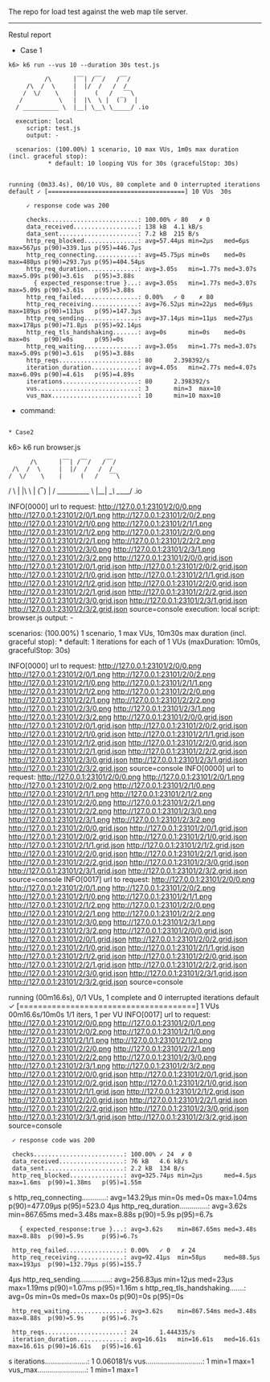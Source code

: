 The repo for load test against the web map tile server.

---------------------

Restul report

* Case 1

```
k6> k6 run --vus 10 --duration 30s test.js

          /\      |‾‾| /‾‾/   /‾‾/
     /\  /  \     |  |/  /   /  /
    /  \/    \    |     (   /   ‾‾\
   /          \   |  |\  \ |  (‾)  |
  / __________ \  |__| \__\ \_____/ .io

  execution: local
     script: test.js
     output: -

  scenarios: (100.00%) 1 scenario, 10 max VUs, 1m0s max duration (incl. graceful stop):
           * default: 10 looping VUs for 30s (gracefulStop: 30s)


running (0m33.4s), 00/10 VUs, 80 complete and 0 interrupted iterations
default ✓ [======================================] 10 VUs  30s

     ✓ response code was 200

     checks.........................: 100.00% ✓ 80   ✗ 0
     data_received..................: 138 kB  4.1 kB/s
     data_sent......................: 7.2 kB  215 B/s
     http_req_blocked...............: avg=57.44µs min=2µs   med=6µs   max=567µs p(90)=339.1µs p(95)=446.7µs
     http_req_connecting............: avg=45.75µs min=0s    med=0s    max=480µs p(90)=293.7µs p(95)=404.54µs
     http_req_duration..............: avg=3.05s   min=1.77s med=3.07s max=5.09s p(90)=3.61s   p(95)=3.88s
       { expected_response:true }...: avg=3.05s   min=1.77s med=3.07s max=5.09s p(90)=3.61s   p(95)=3.88s
     http_req_failed................: 0.00%   ✓ 0    ✗ 80
     http_req_receiving.............: avg=76.52µs min=22µs  med=69µs  max=189µs p(90)=113µs   p(95)=147.3µs
     http_req_sending...............: avg=37.14µs min=11µs  med=27µs  max=178µs p(90)=71.8µs  p(95)=92.14µs
     http_req_tls_handshaking.......: avg=0s      min=0s    med=0s    max=0s    p(90)=0s      p(95)=0s
     http_req_waiting...............: avg=3.05s   min=1.77s med=3.07s max=5.09s p(90)=3.61s   p(95)=3.88s
     http_reqs......................: 80      2.398392/s
     iteration_duration.............: avg=4.05s   min=2.77s med=4.07s max=6.09s p(90)=4.61s   p(95)=4.89s
     iterations.....................: 80      2.398392/s
     vus............................: 3       min=3  max=10
     vus_max........................: 10      min=10 max=10
```
  * command: 
```

* Case2

```
k6> k6 run browser.js

          /\      |‾‾| /‾‾/   /‾‾/
     /\  /  \     |  |/  /   /  /
    /  \/    \    |     (   /   ‾‾\
   /          \   |  |\  \ |  (‾)  |
  / __________ \  |__| \__\ \_____/ .io

INFO[0000] url to request:
http://127.0.0.1:23101/2/0/0.png
http://127.0.0.1:23101/2/0/1.png
http://127.0.0.1:23101/2/0/2.png
http://127.0.0.1:23101/2/1/0.png
http://127.0.0.1:23101/2/1/1.png
http://127.0.0.1:23101/2/1/2.png
http://127.0.0.1:23101/2/2/0.png
http://127.0.0.1:23101/2/2/1.png
http://127.0.0.1:23101/2/2/2.png
http://127.0.0.1:23101/2/3/0.png
http://127.0.0.1:23101/2/3/1.png
http://127.0.0.1:23101/2/3/2.png
http://127.0.0.1:23101/2/0/0.grid.json
http://127.0.0.1:23101/2/0/1.grid.json
http://127.0.0.1:23101/2/0/2.grid.json
http://127.0.0.1:23101/2/1/0.grid.json
http://127.0.0.1:23101/2/1/1.grid.json
http://127.0.0.1:23101/2/1/2.grid.json
http://127.0.0.1:23101/2/2/0.grid.json
http://127.0.0.1:23101/2/2/1.grid.json
http://127.0.0.1:23101/2/2/2.grid.json
http://127.0.0.1:23101/2/3/0.grid.json
http://127.0.0.1:23101/2/3/1.grid.json
http://127.0.0.1:23101/2/3/2.grid.json  source=console
  execution: local
     script: browser.js
     output: -

  scenarios: (100.00%) 1 scenario, 1 max VUs, 10m30s max duration (incl. graceful stop):
           * default: 1 iterations for each of 1 VUs (maxDuration: 10m0s, gracefulStop: 30s)

INFO[0000] url to request:
 http://127.0.0.1:23101/2/0/0.png
http://127.0.0.1:23101/2/0/1.png
http://127.0.0.1:23101/2/0/2.png
http://127.0.0.1:23101/2/1/0.png
http://127.0.0.1:23101/2/1/1.png
http://127.0.0.1:23101/2/1/2.png
http://127.0.0.1:23101/2/2/0.png
http://127.0.0.1:23101/2/2/1.png
http://127.0.0.1:23101/2/2/2.png
http://127.0.0.1:23101/2/3/0.png
http://127.0.0.1:23101/2/3/1.png
http://127.0.0.1:23101/2/3/2.png
http://127.0.0.1:23101/2/0/0.grid.json
http://127.0.0.1:23101/2/0/1.grid.json
http://127.0.0.1:23101/2/0/2.grid.json
http://127.0.0.1:23101/2/1/0.grid.json
http://127.0.0.1:23101/2/1/1.grid.json
http://127.0.0.1:23101/2/1/2.grid.json
http://127.0.0.1:23101/2/2/0.grid.json
http://127.0.0.1:23101/2/2/1.grid.json
http://127.0.0.1:23101/2/2/2.grid.json
http://127.0.0.1:23101/2/3/0.grid.json
http://127.0.0.1:23101/2/3/1.grid.json
http://127.0.0.1:23101/2/3/2.grid.json  source=console
INFO[0000] url to request:
 http://127.0.0.1:23101/2/0/0.png
http://127.0.0.1:23101/2/0/1.png
http://127.0.0.1:23101/2/0/2.png
http://127.0.0.1:23101/2/1/0.png
http://127.0.0.1:23101/2/1/1.png
http://127.0.0.1:23101/2/1/2.png
http://127.0.0.1:23101/2/2/0.png
http://127.0.0.1:23101/2/2/1.png
http://127.0.0.1:23101/2/2/2.png
http://127.0.0.1:23101/2/3/0.png
http://127.0.0.1:23101/2/3/1.png
http://127.0.0.1:23101/2/3/2.png
http://127.0.0.1:23101/2/0/0.grid.json
http://127.0.0.1:23101/2/0/1.grid.json
http://127.0.0.1:23101/2/0/2.grid.json
http://127.0.0.1:23101/2/1/0.grid.json
http://127.0.0.1:23101/2/1/1.grid.json
http://127.0.0.1:23101/2/1/2.grid.json
http://127.0.0.1:23101/2/2/0.grid.json
http://127.0.0.1:23101/2/2/1.grid.json
http://127.0.0.1:23101/2/2/2.grid.json
http://127.0.0.1:23101/2/3/0.grid.json
http://127.0.0.1:23101/2/3/1.grid.json
http://127.0.0.1:23101/2/3/2.grid.json  source=console
INFO[0017] url to request:
 http://127.0.0.1:23101/2/0/0.png
http://127.0.0.1:23101/2/0/1.png
http://127.0.0.1:23101/2/0/2.png
http://127.0.0.1:23101/2/1/0.png
http://127.0.0.1:23101/2/1/1.png
http://127.0.0.1:23101/2/1/2.png
http://127.0.0.1:23101/2/2/0.png
http://127.0.0.1:23101/2/2/1.png
http://127.0.0.1:23101/2/2/2.png
http://127.0.0.1:23101/2/3/0.png
http://127.0.0.1:23101/2/3/1.png
http://127.0.0.1:23101/2/3/2.png
http://127.0.0.1:23101/2/0/0.grid.json
http://127.0.0.1:23101/2/0/1.grid.json
http://127.0.0.1:23101/2/0/2.grid.json
http://127.0.0.1:23101/2/1/0.grid.json
http://127.0.0.1:23101/2/1/1.grid.json
http://127.0.0.1:23101/2/1/2.grid.json
http://127.0.0.1:23101/2/2/0.grid.json
http://127.0.0.1:23101/2/2/1.grid.json
http://127.0.0.1:23101/2/2/2.grid.json
http://127.0.0.1:23101/2/3/0.grid.json
http://127.0.0.1:23101/2/3/1.grid.json
http://127.0.0.1:23101/2/3/2.grid.json  source=console

running (00m16.6s), 0/1 VUs, 1 complete and 0 interrupted iterations
default ✓ [======================================] 1 VUs  00m16.6s/10m0s  1/1 iters, 1 per VU
INFO[0017] url to request:
 http://127.0.0.1:23101/2/0/0.png
http://127.0.0.1:23101/2/0/1.png
http://127.0.0.1:23101/2/0/2.png
http://127.0.0.1:23101/2/1/0.png
http://127.0.0.1:23101/2/1/1.png
http://127.0.0.1:23101/2/1/2.png
http://127.0.0.1:23101/2/2/0.png
http://127.0.0.1:23101/2/2/1.png
http://127.0.0.1:23101/2/2/2.png
http://127.0.0.1:23101/2/3/0.png
http://127.0.0.1:23101/2/3/1.png
http://127.0.0.1:23101/2/3/2.png
http://127.0.0.1:23101/2/0/0.grid.json
http://127.0.0.1:23101/2/0/1.grid.json
http://127.0.0.1:23101/2/0/2.grid.json
http://127.0.0.1:23101/2/1/0.grid.json
http://127.0.0.1:23101/2/1/1.grid.json
http://127.0.0.1:23101/2/1/2.grid.json
http://127.0.0.1:23101/2/2/0.grid.json
http://127.0.0.1:23101/2/2/1.grid.json
http://127.0.0.1:23101/2/2/2.grid.json
http://127.0.0.1:23101/2/3/0.grid.json
http://127.0.0.1:23101/2/3/1.grid.json
http://127.0.0.1:23101/2/3/2.grid.json  source=console

     ✓ response code was 200

     checks.........................: 100.00% ✓ 24  ✗ 0
     data_received..................: 76 kB   4.6 kB/s
     data_sent......................: 2.2 kB  134 B/s
     http_req_blocked...............: avg=325.74µs min=2µs      med=4.5µs  max=1.6ms  p(90)=1.38ms   p(95)=1.55m
s
     http_req_connecting............: avg=143.29µs min=0s       med=0s     max=1.04ms p(90)=477.09µs p(95)=523.0
4µs
     http_req_duration..............: avg=3.62s    min=867.65ms med=3.48s  max=8.88s  p(90)=5.9s     p(95)=6.7s

       { expected_response:true }...: avg=3.62s    min=867.65ms med=3.48s  max=8.88s  p(90)=5.9s     p(95)=6.7s

     http_req_failed................: 0.00%   ✓ 0   ✗ 24
     http_req_receiving.............: avg=92.41µs  min=58µs     med=88.5µs max=193µs  p(90)=132.79µs p(95)=155.7
4µs
     http_req_sending...............: avg=256.83µs min=12µs     med=23µs   max=1.19ms p(90)=1.07ms   p(95)=1.16m
s
     http_req_tls_handshaking.......: avg=0s       min=0s       med=0s     max=0s     p(90)=0s       p(95)=0s

     http_req_waiting...............: avg=3.62s    min=867.54ms med=3.48s  max=8.88s  p(90)=5.9s     p(95)=6.7s

     http_reqs......................: 24      1.444335/s
     iteration_duration.............: avg=16.61s   min=16.61s   med=16.61s max=16.61s p(90)=16.61s   p(95)=16.61
s
     iterations.....................: 1       0.060181/s
     vus............................: 1       min=1 max=1
     vus_max........................: 1       min=1 max=1
```


